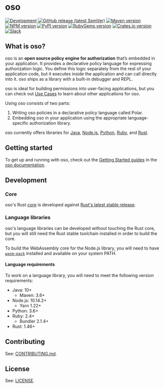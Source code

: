 # oso

[![Development][badge-ci]][badge-ci-link]
[![GitHub release (latest SemVer)][badge-release]][badge-release-link]
[![Maven version][badge-java]][badge-java-link]
[![NPM version][badge-nodejs]][badge-nodejs-link]
[![PyPI version][badge-python]][badge-python-link]
[![RubyGems version][badge-ruby]][badge-ruby-link]
[![Crates.io version][badge-rust]][badge-rust-link]
[![Slack][badge-slack]][badge-slack-link]

## What is oso?

oso is an **open source policy engine for authorization** that’s embedded in
your application. It provides a declarative policy language for expressing
authorization logic. You define this logic separately from the rest of your
application code, but it executes inside the application and can call directly
into it. oso ships as a library with a built-in debugger and REPL.

oso is ideal for building permissions into user-facing applications, but you
can check out [Use Cases][use-cases] to learn about other applications for oso.

Using oso consists of two parts:

1. Writing oso policies in a declarative policy language called Polar.
2. Embedding oso in your application using the appropriate language-specific
   authorization library.

oso currently offers libraries for [Java][badge-java-link],
[Node.js][badge-nodejs-link], [Python][badge-python-link],
[Ruby][badge-ruby-link], and [Rust][badge-rust-link].

## Getting started

To get up and running with oso, check out the [Getting Started
guides](https://docs.osohq.com/getting-started/quickstart.html) in the [oso
documentation][docs].

## Development

### Core

oso's Rust [core][core] is developed against [Rust's latest stable
release][rust].

### Language libraries

oso's language libraries can be developed without touching the Rust core, but
you will still need the Rust stable toolchain installed in order to build the
core.

To build the WebAssembly core for the Node.js library, you will need to have
[`wasm-pack`][wasm-pack] installed and available on your system PATH.

#### Language requirements

To work on a language library, you will need to meet the following version
requirements:

- Java: 10+
  - Maven: 3.6+
- Node.js: 10.14.2+
  - Yarn 1.22+
- Python: 3.6+
- Ruby: 2.4+
  - Bundler 2.1.4+
- Rust: 1.46+

## Contributing

See: [CONTRIBUTING.md][contributing].

## License

See: [LICENSE][license].

[badge-ci]: https://github.com/osohq/oso/workflows/Development/badge.svg
[badge-ci-link]: https://github.com/osohq/oso/actions?query=branch%3Amain+workflow%3ADevelopment
[badge-release]: https://img.shields.io/github/v/release/osohq/oso?color=005b96&logo=github&sort=semver
[badge-release-link]: https://github.com/osohq/oso/releases
[badge-slack]: https://img.shields.io/badge/slack-oso--oss-orange
[badge-slack-link]: https://join-slack.osohq.com/

[badge-java]: https://img.shields.io/maven-central/v/com.osohq/oso
[badge-java-link]: https://search.maven.org/artifact/com.osohq/oso
[badge-nodejs]: https://badge.fury.io/js/oso.svg
[badge-nodejs-link]: https://www.npmjs.com/package/oso
[badge-python]: https://badge.fury.io/py/oso.svg
[badge-python-link]: https://pypi.org/project/oso/
[badge-ruby]: https://badge.fury.io/rb/oso-oso.svg
[badge-ruby-link]: https://rubygems.org/gems/oso-oso
[badge-rust]: https://img.shields.io/crates/v/oso
[badge-rust-link]: https://crates.io/crates/oso

<!-- [languages-java]: https://github.com/osohq/oso/tree/main/languages/java -->
<!-- [languages-nodejs]: https://github.com/osohq/oso/tree/main/languages/js -->
<!-- [languages-python]: https://github.com/osohq/oso/tree/main/languages/python -->
<!-- [languages-ruby]: https://github.com/osohq/oso/tree/main/languages/ruby -->
<!-- [languages-rust]: https://github.com/osohq/oso/tree/main/languages/rust -->

[contributing]: https://github.com/osohq/oso/blob/main/CONTRIBUTING.md
[core]: https://github.com/osohq/oso/tree/main/polar-core
[docs]: https://docs.osohq.com
[license]: https://github.com/osohq/oso/blob/main/LICENSE
[rust]: https://www.rust-lang.org/tools/install
[use-cases]: https://docs.osohq.com/more/use-cases.html
[wasm-pack]: https://rustwasm.github.io/wasm-pack/installer/
